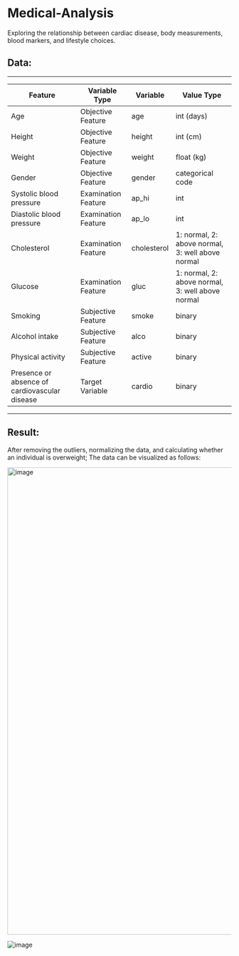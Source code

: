 # Medical-Analysis

Exploring the relationship between cardiac disease, body measurements, blood markers, and lifestyle choices.

## Data: 


---


| Feature                                   | Variable Type        | Variable            | Value Type                                             |
|-------------------------------------------|----------------------|---------------------|--------------------------------------------------------|
| Age                                       | Objective Feature    | age                 | int (days)                                             |
| Height                                    | Objective Feature    | height              | int (cm)                                               |
| Weight                                    | Objective Feature    | weight              | float (kg)                                             |
| Gender                                    | Objective Feature    | gender              | categorical code                                      |
| Systolic blood pressure                   | Examination Feature  | ap_hi               | int                                                    |
| Diastolic blood pressure                  | Examination Feature  | ap_lo               | int                                                    |
| Cholesterol                               | Examination Feature  | cholesterol         | 1: normal, 2: above normal, 3: well above normal       |
| Glucose                                   | Examination Feature  | gluc                | 1: normal, 2: above normal, 3: well above normal       |
| Smoking                                   | Subjective Feature   | smoke               | binary                                                 |
| Alcohol intake                            | Subjective Feature   | alco                | binary                                                 |
| Physical activity                         | Subjective Feature   | active              | binary                                                 |
| Presence or absence of cardiovascular disease | Target Variable   | cardio              | binary                                                 |



---
## Result:

After removing the outliers, normalizing the data, and calculating whether an individual is overweight; The data can be visualized as follows:

<img width="1048" alt="image" src="https://github.com/xxchanjotxx/Medical-Analysis/assets/78687582/9a10f9ec-93ca-4726-baa5-be42129e2f6c">

![image](https://github.com/xxchanjotxx/Medical-Analysis/assets/78687582/1678512d-6e00-4160-bc42-e8fa5ef4908a)


